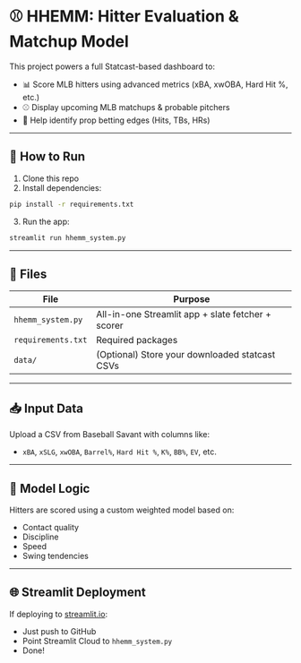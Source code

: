 
# ⚾ HHEMM: Hitter Evaluation & Matchup Model

This project powers a full Statcast-based dashboard to:
- 📊 Score MLB hitters using advanced metrics (xBA, xwOBA, Hard Hit %, etc.)
- ⚾ Display upcoming MLB matchups & probable pitchers
- 🎯 Help identify prop betting edges (Hits, TBs, HRs)

---

## 🚀 How to Run

1. Clone this repo  
2. Install dependencies:
```bash
pip install -r requirements.txt
```

3. Run the app:
```bash
streamlit run hhemm_system.py
```

---

## 📂 Files

| File | Purpose |
|------|---------|
| `hhemm_system.py` | All-in-one Streamlit app + slate fetcher + scorer |
| `requirements.txt` | Required packages |
| `data/` | (Optional) Store your downloaded statcast CSVs |

---

## 📥 Input Data

Upload a CSV from Baseball Savant with columns like:
- `xBA`, `xSLG`, `xwOBA`, `Barrel%`, `Hard Hit %`, `K%`, `BB%`, `EV`, etc.

---

## 🧠 Model Logic

Hitters are scored using a custom weighted model based on:
- Contact quality
- Discipline
- Speed
- Swing tendencies

---

## 🌐 Streamlit Deployment

If deploying to [streamlit.io](https://streamlit.io):
- Just push to GitHub
- Point Streamlit Cloud to `hhemm_system.py`
- Done!

